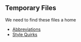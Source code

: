 ## Temporary Files

We need to find these files a home

- [Abbreviations](Abbreviations.md)
- [Style Quirks](StyleQuirks.md)
